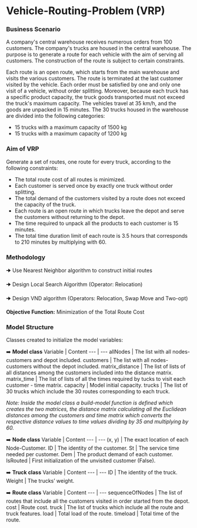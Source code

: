 # Vehicle-Routing-Problem (VRP)

### Business Scenario
A company's central warehouse receives numerous orders from 100 customers. The company's trucks are housed in the central warehouse. The purpose is to generate a route for each vehicle with the aim of serving all customers. The construction of the route is subject to certain constraints. 

Each route is an open route, which starts from the main warehouse and visits the various customers. The route is terminated at the last customer visited by the vehicle. Each order must be satisfied by one and only one visit of a vehicle, without order splitting. Moreover, because each truck has a specific product capacity, the truck goods transported must not exceed the truck's maximum capacity. The vehicles travel at 35 km/h, and the goods are unpacked in 15 minutes. The 30 trucks housed in the warehouse are divided into the following categories:

* 15 trucks with a maximum capacity of 1500 kg
* 15 trucks with a maximum capacity of 1200 kg

### Aim of VRP
Generate a set of routes, one route for every truck, according to the following constraints:
* The total route cost of all routes is minimized.
* Each customer is served once by exactly one truck without order splitting.
* The total demand of the customers visited by a route does not exceed the capacity of the truck.
* Each route is an open route in which trucks leave the depot and serve the customers without returning to the depot.
* The time required to unpack all the products to each customer is 15 minutes.
* The total time duration limit of each route is 3.5 hours that corresponds to 210 minutes by multiplying with 60.


### Methodology
🠊 Use Nearest Neighbor algorithm to construct initial routes

🠊 Design Local Search Algorithm (Operator: Relocation)

🠊 Design VND algorithm (Operators: Relocation, Swap Move and Two-opt)


**Objective Function:** Minimization of the Total Route Cost

### Model Structure

Classes created to initialize the model variables:

:arrow_right: **Model class**
Variable | Content
--- | ---
allNodes | The list with all nodes-customers and depot included.
customers | The list with all nodes-customers without the depot included.
matrix_distance | The list of lists of all distances among the customers included into the distance matrix.
matrix_time | The list of lists of all the times required by tucks to visit each customer - time matrix.
capacity | Model initial capacity.
trucks | The list of 30 trucks which include the 30 routes corresponding to each truck.

*Note: Inside the model class a build-model function is defined which creates the two matrices, the distance matrix calculating all the Euclidean distances among the customers and time matrix which converts the respective distance values to time values dividing by 35 and multiplying by 60.*

:arrow_right: **Node class**
Variable | Content
--- | ---
(x, y) | The exact location of each Node-Customer.
ID | The identity of the customer.
St | The service time needed per customer.
Dem | The product demand of each customer.
IsRouted | First initialization of the unvisited customer (False).

:arrow_right: **Truck class**
Variable | Content
--- | ---
ID | The identity of the truck.
Weight | The trucks’ weight.

:arrow_right: **Route class**
Variable | Content
--- | ---
sequenceOfNodes | The list of routes that include all the customers visited in order started from the depot.
cost | Route cost.
truck | The list of trucks which include all the route and truck features.
load | Total load of the route. 
timeload | Total time of the route.
